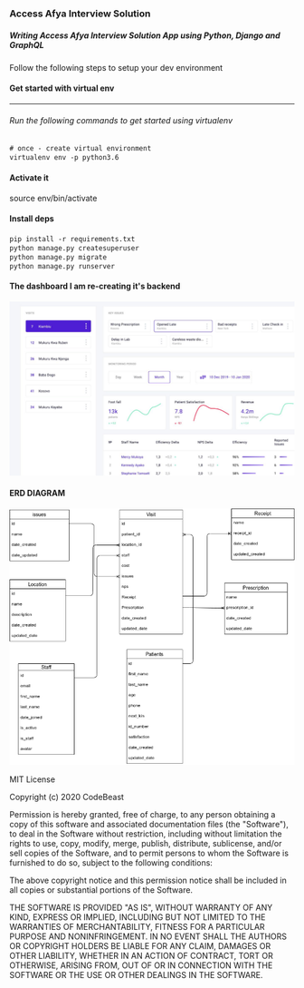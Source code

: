 ### Access Afya Interview Solution
##### Writing Access Afya Interview Solution App using Python, Django and GraphQL

Follow the following steps to setup your  dev environment

#### Get started with virtual env
----------------------------

###### Run the following commands to get started using virtualenv
```shell
# once - create virtual environment
virtualenv env -p python3.6
```

#### Activate it
source env/bin/activate

#### Install deps
```shell
pip install -r requirements.txt
python manage.py createsuperuser
python manage.py migrate
python manage.py runserver
```

#### The dashboard I am re-creating it's backend
![alt text](Marline.png "Dashboard image")

#### ERD DIAGRAM
![alt text](Visits.png "erd image")



MIT License

Copyright (c) 2020 CodeBeast

Permission is hereby granted, free of charge, to any person obtaining a copy
of this software and associated documentation files (the "Software"), to deal
in the Software without restriction, including without limitation the rights
to use, copy, modify, merge, publish, distribute, sublicense, and/or sell
copies of the Software, and to permit persons to whom the Software is
furnished to do so, subject to the following conditions:

The above copyright notice and this permission notice shall be included in all
copies or substantial portions of the Software.

THE SOFTWARE IS PROVIDED "AS IS", WITHOUT WARRANTY OF ANY KIND, EXPRESS OR
IMPLIED, INCLUDING BUT NOT LIMITED TO THE WARRANTIES OF MERCHANTABILITY,
FITNESS FOR A PARTICULAR PURPOSE AND NONINFRINGEMENT. IN NO EVENT SHALL THE
AUTHORS OR COPYRIGHT HOLDERS BE LIABLE FOR ANY CLAIM, DAMAGES OR OTHER
LIABILITY, WHETHER IN AN ACTION OF CONTRACT, TORT OR OTHERWISE, ARISING FROM,
OUT OF OR IN CONNECTION WITH THE SOFTWARE OR THE USE OR OTHER DEALINGS IN THE
SOFTWARE.

